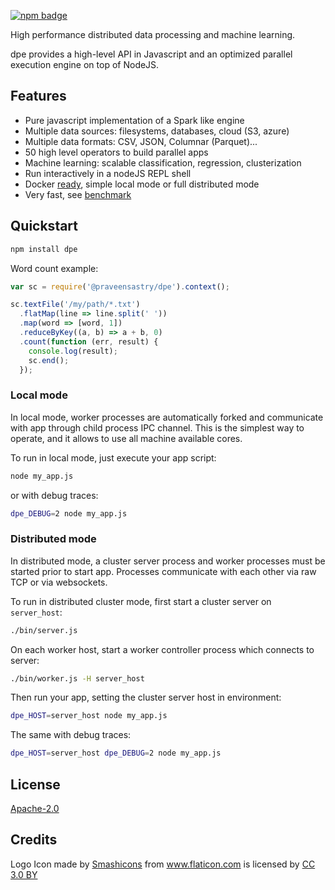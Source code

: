 
[![npm badge](https://img.shields.io/npm/v/dpe.svg)](https://www.npmjs.com/package/dpe)


High performance distributed data processing and machine learning.

dpe provides a high-level API in Javascript and an optimized
parallel execution engine on top of NodeJS.

## Features
* Pure javascript implementation of a Spark like engine
* Multiple data sources: filesystems, databases, cloud (S3, azure)
* Multiple data formats: CSV, JSON, Columnar (Parquet)...
* 50 high level operators to build parallel apps
* Machine learning: scalable classification, regression, clusterization
* Run interactively in a nodeJS REPL shell
* Docker [ready](docker/), simple local mode or full distributed mode
* Very fast, see [benchmark](benchmark/)

## Quickstart
```sh
npm install dpe
```

Word count example: 

```javascript
var sc = require('@praveensastry/dpe').context();

sc.textFile('/my/path/*.txt')
  .flatMap(line => line.split(' '))
  .map(word => [word, 1])
  .reduceByKey((a, b) => a + b, 0)
  .count(function (err, result) {
    console.log(result);
    sc.end();
  });
```

### Local mode
In local mode, worker processes are automatically forked and
communicate with app through child process IPC channel. This is
the simplest way to operate, and it allows to use all machine
available cores.

To run in local mode, just execute your app script:
```sh
node my_app.js
```

or with debug traces:
```sh
dpe_DEBUG=2 node my_app.js
```

### Distributed mode
In distributed mode, a cluster server process and worker processes
must be started prior to start app. Processes communicate with each
other via raw TCP or via websockets.

To run in distributed cluster mode, first start a cluster server
on `server_host`:
```sh
./bin/server.js
```

On each worker host, start a worker controller process which connects
to server:
```sh
./bin/worker.js -H server_host
```

Then run your app, setting the cluster server host in environment:
```sh
dpe_HOST=server_host node my_app.js
```

The same with debug traces:
```sh
dpe_HOST=server_host dpe_DEBUG=2 node my_app.js
```

## License

[Apache-2.0](LICENSE)

## Credits

<div>Logo Icon made by <a href="https://www.flaticon.com/authors/smashicons" title="Smashicons">Smashicons</a> from <a href="https://www.flaticon.com/" title="Flaticon">www.flaticon.com</a> is licensed by <a href="http://creativecommons.org/licenses/by/3.0/" title="Creative Commons BY 3.0" target="_blank">CC 3.0 BY</a></div>
